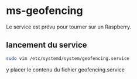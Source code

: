 # ms-geofencing

Le service est prévu pour tourner sur un Raspberry.

## lancement du service

```bash
sudo vim /etc/systemd/system/geofencing.service
```
y placer le contenu du fichier geofencing.service

```bash

```


